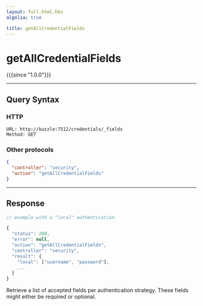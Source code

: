 ```yaml
---
layout: full.html.hbs
algolia: true

title: getAllCredentialFields
---
```



# getAllCredentialFields

{{{since "1.0.0"}}}



---

## Query Syntax

### HTTP

```http
URL: http://kuzzle:7512/credentials/_fields
Method: GET  
```

### Other protocols

```json
{
  "controller": "security",
  "action": "getAllCredentialFields"
}
```

---

## Response

```javascript
// example with a "local" authentication

{
  "status": 200,                     
  "error": null,                     
  "action": "getAllCredentialFields",
  "controller": "security",
  "result": {
    "local": ["username", "password"],
    ...
  }
}
```

Retrieve a list of accepted fields per authentication strategy. These fields might either be required or optional.
